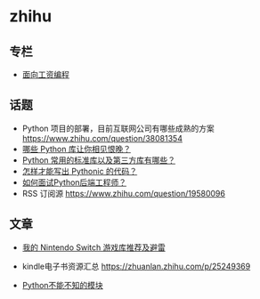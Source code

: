 # zhihu


## 专栏

- [面向工资编程](https://zhuanlan.zhihu.com/auxten)

## 话题

- Python 项目的部署，目前互联网公司有哪些成熟的方案 https://www.zhihu.com/question/38081354
- [哪些 Python 库让你相见恨晚？](https://www.zhihu.com/question/24590883)
- [Python 常用的标准库以及第三方库有哪些？](https://www.zhihu.com/question/20501628)
- [怎样才能写出 Pythonic 的代码？](https://www.zhihu.com/question/21408921/answer/129036707)
- [如何面试Python后端工程师？](https://www.zhihu.com/question/33398583/answer/59017861)
-  RSS 订阅源 https://www.zhihu.com/question/19580096

## 文章

- [我的 Nintendo Switch 游戏库推荐及避雷](https://zhuanlan.zhihu.com/p/31050103)

- kindle电子书资源汇总 https://zhuanlan.zhihu.com/p/25249369
- [Python不能不知的模块](https://zhuanlan.zhihu.com/p/22246193)
